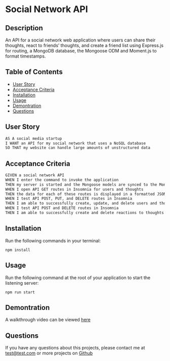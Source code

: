 # Social Network API

## Description

An API for a social network web application where users can share their thoughts, react to friends’ thoughts, and create a friend list using Express.js for routing, a MongoDB database, the Mongoose ODM and Moment.js to format timestamps.

## Table of Contents
* [User Story](#user-story)
* [Acceptance Criteria](#acceptance-criteria)
* [Installation](#installation)
* [Usage](#usage)
* [Demontration](#demontration)
* [Questions](#questions)

## User Story

```md
AS A social media startup
I WANT an API for my social network that uses a NoSQL database
SO THAT my website can handle large amounts of unstructured data
```

## Acceptance Criteria

```md
GIVEN a social network API
WHEN I enter the command to invoke the application
THEN my server is started and the Mongoose models are synced to the MongoDB database
WHEN I open API GET routes in Insomnia for users and thoughts
THEN the data for each of these routes is displayed in a formatted JSON
WHEN I test API POST, PUT, and DELETE routes in Insomnia
THEN I am able to successfully create, update, and delete users and thoughts in my database
WHEN I test API POST and DELETE routes in Insomnia
THEN I am able to successfully create and delete reactions to thoughts and add and remove friends to a user’s friend list
```

## Installation

Run the following commands in your terminal:

`npm install`

## Usage 
  
Run the following command at the root of your application to start the listening server:

`npm run start`

## Demontration

A walkthrough video can be viewed [here](https://drive.google.com/file/d/1S7DFfuKbI0bzSBxcw4Sot_mjk2avxA-M/view)



## Questions
If you have any questions about this projects, please contact me at test@test.com or more projects on [Github](https://github.com/begirlz)